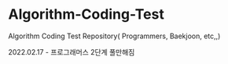 # Algorithm-Coding-Test
Algorithm Coding Test Repository( Programmers, Baekjoon, etc,,)


2022.02.17 - 프로그래머스 2단계 풀만해짐
